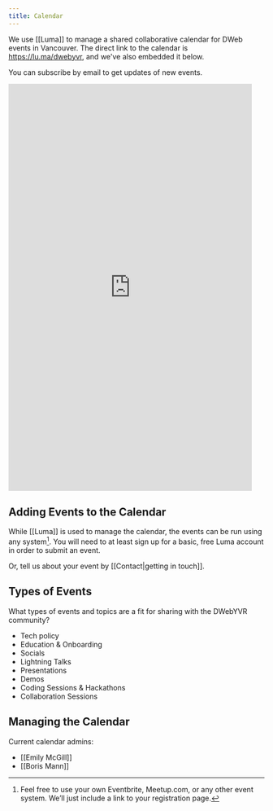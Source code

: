 ```yaml
---
title: Calendar
---
```


We use [[Luma]] to manage a shared collaborative calendar for DWeb events in Vancouver. The direct link to the calendar is <https://lu.ma/dwebyvr>, and we've also embedded it below.

You can subscribe by email to get updates of new events. 

<iframe
  src="https://lu.ma/dwebyvr"
  width="95%"
  height="800"
  frameborder="0"
  allowfullscreen=""
  aria-hidden="false"
  tabindex="0"
></iframe>

## Adding Events to the Calendar

While [[Luma]] is used to manage the calendar, the events can be run using any system[^eventsites]. You will need to at least sign up for a basic, free Luma account in order to submit an event.

Or, tell us about your event by [[Contact|getting in touch]].

[^eventsites]: Feel free to use your own Eventbrite, Meetup.com, or any other event system. We’ll just include a link to your registration page.

## Types of Events

What types of events and topics are a fit for sharing with the DWebYVR community?

* Tech policy
* Education & Onboarding
* Socials
* Lightning Talks
* Presentations
* Demos
* Coding Sessions & Hackathons
* Collaboration Sessions

## Managing the Calendar

Current calendar admins:
* [[Emily McGill]]
* [[Boris Mann]] 
